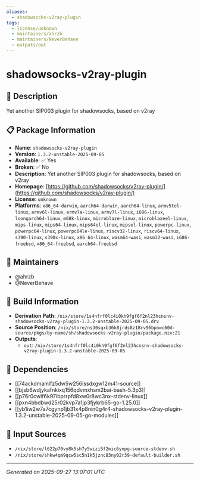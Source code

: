 ```yaml
---
aliases:
  - shadowsocks-v2ray-plugin
tags:
  - license/unknown
  - maintainers/ahrzb
  - maintainers/NeverBehave
  - outputs/out
---
```


# shadowsocks-v2ray-plugin

## 📝 Description

Yet another SIP003 plugin for shadowsocks, based on v2ray

## 📋 Package Information

- **Name**: `shadowsocks-v2ray-plugin`
- **Version**: `1.3.2-unstable-2025-09-05`
- **Available**: ✅ Yes
- **Broken**: ✅ No
- **Description**: Yet another SIP003 plugin for shadowsocks, based on v2ray
- **Homepage**: [https://github.com/shadowsocks/v2ray-plugin/](https://github.com/shadowsocks/v2ray-plugin/)
- **License**: `unknown`
- **Platforms**: `x86_64-darwin`, `aarch64-darwin`, `aarch64-linux`, `armv5tel-linux`, `armv6l-linux`, `armv7a-linux`, `armv7l-linux`, `i686-linux`, `loongarch64-linux`, `m68k-linux`, `microblaze-linux`, `microblazeel-linux`, `mips-linux`, `mips64-linux`, `mips64el-linux`, `mipsel-linux`, `powerpc-linux`, `powerpc64-linux`, `powerpc64le-linux`, `riscv32-linux`, `riscv64-linux`, `s390-linux`, `s390x-linux`, `x86_64-linux`, `wasm64-wasi`, `wasm32-wasi`, `i686-freebsd`, `x86_64-freebsd`, `aarch64-freebsd`
## 👥 Maintainers

- @ahrzb
- @NeverBehave


## 🔧 Build Information

- **Derivation Path**: `/nix/store/1s4nfrf0lc4i0kh9fgf6f2nl23hcnsnv-shadowsocks-v2ray-plugin-1.3.2-unstable-2025-09-05.drv`
- **Source Position**: `/nix/store/ns30sqxb36k8jrds8z18rv96bpnwc60d-source/pkgs/by-name/sh/shadowsocks-v2ray-plugin/package.nix:21`
- **Outputs**:
  - `out`:  `/nix/store/1s4nfrf0lc4i0kh9fgf6f2nl23hcnsnv-shadowsocks-v2ray-plugin-1.3.2-unstable-2025-09-05`

## 🔗 Dependencies

- [[74ackdmamlfz5dw5w256lssdxgw12m41-source]]
- [[bjsb6wdjykafnkixq156qdvmxhsm2bai-bash-5.3p3]]
- [[p76r0cwlf6k97ibprrpfd8xw0r8wc3nx-stdenv-linux]]
- [[pxn4bbdbwd25r02kvp7a1jp3fjykrb65-go-1.25.0]]
- [[yb1iw2w7a7cgynp1jb31x4p8nin0g4r4-shadowsocks-v2ray-plugin-1.3.2-unstable-2025-09-05-go-modules]]

## 📁 Input Sources

- `/nix/store/l622p70vy8k5sh7y5wizi5f2mic6ynpg-source-stdenv.sh`
- `/nix/store/shkw4qm9qcw5sc5n1k5jznc83ny02r39-default-builder.sh`

---
*Generated on 2025-09-27 13:07:01 UTC*
